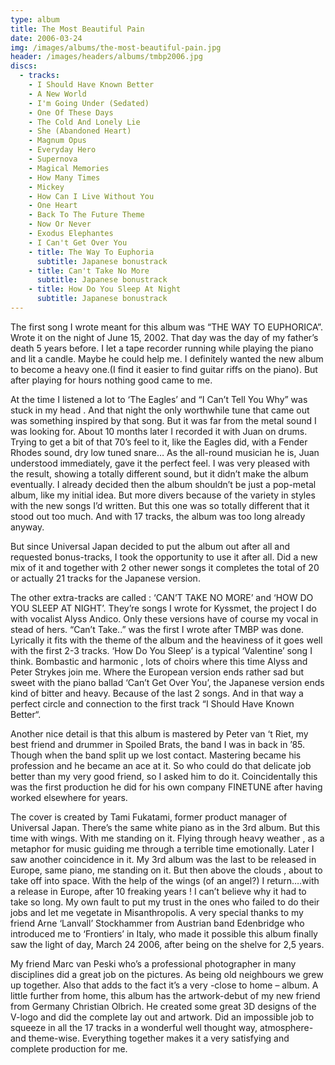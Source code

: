 ```yaml
---
type: album
title: The Most Beautiful Pain
date: 2006-03-24
img: /images/albums/the-most-beautiful-pain.jpg
header: /images/headers/albums/tmbp2006.jpg
discs:
  - tracks:
    - I Should Have Known Better
    - A New World
    - I'm Going Under (Sedated)
    - One Of These Days
    - The Cold And Lonely Lie
    - She (Abandoned Heart)
    - Magnum Opus
    - Everyday Hero
    - Supernova
    - Magical Memories
    - How Many Times
    - Mickey
    - How Can I Live Without You
    - One Heart
    - Back To The Future Theme
    - Now Or Never
    - Exodus Elephantes
    - I Can't Get Over You
    - title: The Way To Euphoria
      subtitle: Japanese bonustrack
    - title: Can't Take No More
      subtitle: Japanese bonustrack
    - title: How Do You Sleep At Night
      subtitle: Japanese bonustrack
---
```


The first song I wrote meant for this album was “THE WAY TO EUPHORICA”.
Wrote it on the night of June 15, 2002. That day was the day of my father’s death 5 years before. I let a tape recorder running while playing the piano and lit a candle. Maybe he could help me. I definitely wanted the new album to become a heavy one.(I find it easier to find guitar riffs on the piano).
But after playing for hours nothing good came to me.

At the time I listened a lot to ‘The Eagles’ and “I Can’t Tell You Why” was stuck in my head . And that night the only worthwhile tune that came out was something inspired by that song. But it was far from the metal sound I was looking for. About 10 months later I recorded it with Juan on drums. Trying to get a bit of that 70’s feel to it, like the Eagles did, with a Fender Rhodes sound, dry low tuned snare… As the all-round musician he is, Juan understood immediately, gave it the perfect feel. I was very pleased with the result, showing a totally different sound, but it didn’t make the album eventually. I already decided then the album shouldn’t be just a pop-metal album, like my initial idea. But more divers because of the variety in styles with the new songs I’d written. But this one was so totally different that it stood out too much. And with 17 tracks, the album was too long already anyway.

But since Universal Japan decided to put the album out after all and requested bonus-tracks, I took the opportunity to use it after all. Did a new mix of it and together with 2 other newer songs it completes the total of 20 or actually 21 tracks for the Japanese version.

The other extra-tracks are called : ‘CAN’T TAKE NO MORE’ and ‘HOW DO YOU SLEEP AT NIGHT’. They’re songs I wrote for Kyssmet, the project I do with vocalist Alyss Andico. Only these versions have of course my vocal in stead of hers. “Can’t Take..” was the first I wrote after TMBP was done. Lyrically it fits with the theme of the album and the heaviness of it goes well with the first 2-3 tracks. ‘How Do You Sleep’ is a typical ‘Valentine’ song I think. Bombastic and harmonic , lots of choirs where this time Alyss and Peter Strykes join me. Where the European version ends rather sad but sweet with the piano ballad ‘Can’t Get Over You’, the Japanese version ends kind of bitter and heavy. Because of the last 2 songs. And in that way a perfect circle and connection to the first track “I Should Have Known Better“.

Another nice detail is that this album is mastered by Peter van ‘t Riet,
my best friend and drummer in Spoiled Brats, the band I was in back in ’85. Though when the band split up we lost contact.
Mastering became his profession and he became an ace at it. So who could do that delicate job better than my very good friend, so I asked him to do it. Coincidentally this was the first production he did for his own company FINETUNE after having worked elsewhere for years.

The cover is created by Tami Fukatami, former product manager of Universal Japan.
There’s the same white piano as in the 3rd album. But this time with wings. With me standing on it. Flying through heavy weather , as a metaphor for music guiding me through a terrible time emotionally. Later I saw another coincidence in it. My 3rd album was the last to be released in Europe, same piano, me standing on it. But then above the clouds , about to take off into space. With the help of the wings (of an angel?) I return….with a release in Europe, after 10 freaking years ! I can’t believe why it had to take so long. My own fault to put my trust in the ones who failed to do their jobs and let me vegetate in Misanthropolis.
A very special thanks to my friend Arne ‘Lanvall’ Stockhammer from Austrian band Edenbridge who introduced me to ‘Frontiers’ in Italy, who made it possible this album finally saw the light of day, March 24 2006, after being on the shelve for 2,5 years.

My friend Marc van Peski who’s a professional photographer in many disciplines did a great job on the pictures. As being old neighbours we grew up together. Also that adds to the fact it’s a very -close to home – album. A little further from home, this album has the artwork-debut of my new friend from Germany Christian Olbrich. He created some great 3D designs of the V-logo and did the complete lay out and artwork. Did an impossible job to squeeze in all the 17 tracks in a wonderful well thought way, atmosphere-and theme-wise.
Everything together makes it a very satisfying and complete production for me.
